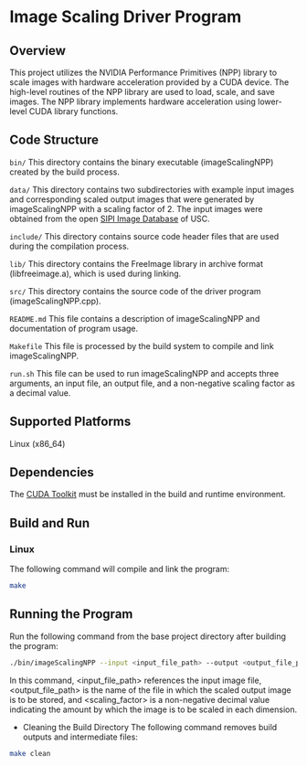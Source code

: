 # Image Scaling Driver Program

## Overview

This project utilizes the NVIDIA Performance Primitives (NPP) library to scale images with hardware acceleration provided by a CUDA device. The high-level routines of the NPP library are used to load, scale, and save images. The NPP library implements hardware acceleration using lower-level CUDA library functions.

## Code Structure

```bin/```
This directory contains the binary executable (imageScalingNPP) created by the build process.

```data/```
This directory contains two subdirectories with example input images and corresponding scaled output images that were generated by imageScalingNPP with a scaling factor of 2. The input images were obtained from the open [SIPI Image Database](https://sipi.usc.edu/database/database.php) of USC.

```include/```
This directory contains source code header files that are used during the compilation process.

```lib/```
This directory contains the FreeImage library in archive format (libfreeimage.a), which is used during linking.

```src/```
This directory contains the source code of the driver program (imageScalingNPP.cpp).

```README.md```
This file contains a description of imageScalingNPP and documentation of program usage.

```Makefile```
This file is processed by the build system to compile and link imageScalingNPP.

```run.sh```
This file can be used to run imageScalingNPP and accepts three arguments, an input file, an output file, and a non-negative scaling factor as a decimal value.

## Supported Platforms

Linux (x86_64)

## Dependencies

The [CUDA Toolkit](https://developer.nvidia.com/cuda-downloads) must be installed in the build and runtime environment.

## Build and Run

### Linux
The following command will compile and link the program:

```bash
make
```

## Running the Program
Run the following command from the base project directory after building the program:

```bash
./bin/imageScalingNPP --input <input_file_path> --output <output_file_path> --factor <scaling_factor>
```

In this command, <input_file_path> references the input image file, <output_file_path> is the name of the file in which the scaled output image is to be stored, and <scaling_factor> is a non-negative decimal value indicating the amount by which the image is to be scaled in each dimension.

- Cleaning the Build Directory
The following command removes build outputs and intermediate files:

```bash
make clean
```

